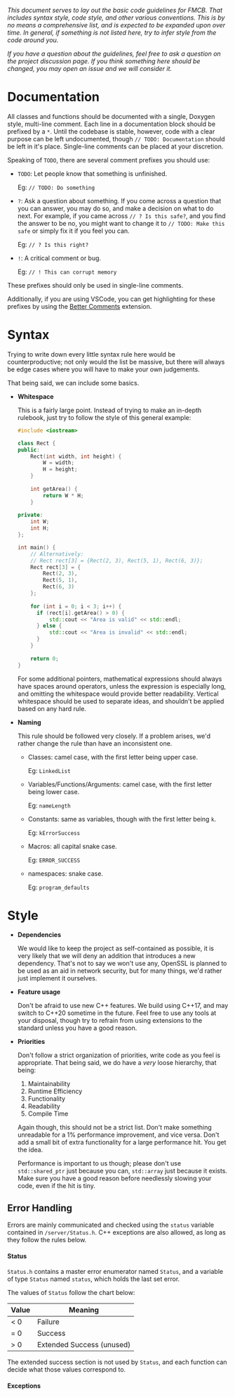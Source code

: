 *This document serves to lay out the basic code guidelines for FMCB. That includes syntax style, code style, and other various conventions. This is by no means a comprehensive list, and is expected to be expanded upon over time. In general, if something is not listed here, try to infer style from the code around you.*

*If you have a question about the guidelines, feel free to ask a question on the project discussion page. If you think something here should be changed, you may open an issue and we will consider it.*

# Documentation

All classes and functions should be documented with a single, Doxygen style, multi-line comment. Each line in a documentation block should be prefixed by a `*`. Until the codebase is stable, however, code with a clear purpose can be left undocumented, though `// TODO: Documentation` should be left in it's place. Single-line comments can be placed at your discretion.

Speaking of `TODO`, there are several comment prefixes you should use:

- `TODO`: Let people know that something is unfinished.

  Eg: `// TODO: Do something`

- `?`: Ask a question about something. If you come across a question that you can answer, you may do so, and make a decision on what to do next. For example, if you came across `// ? Is this safe?`, and you find the answer to be no, you might want to change it to `// TODO: Make this safe` or simply fix it if you feel you can.

  Eg: `// ? Is this right?`

- `!`: A critical comment or bug.

  Eg: `// ! This can corrupt memory`

These prefixes should only be used in single-line comments.

Additionally, if you are using VSCode, you can get highlighting for these prefixes by using the [Better Comments](https://marketplace.visualstudio.com/items?itemName=aaron-bond.better-comments) extension.

# Syntax

Trying to write down every little syntax rule here would be counterproductive; not only would the list be massive, but there will always be edge cases where you will have to make your own judgements.

That being said, we can include some basics.

- **Whitespace**

  This is a fairly large point. Instead of trying to make an in-depth rulebook, just try to follow the style of this general example:

  ```c++
  #include <iostream>
  
  class Rect {
  public:
      Rect(int width, int height) {
          W = width;
          H = height;
      }
      
      int getArea() {
          return W * H;
      }
      
  private:
      int W;
      int H;
  };
  
  int main() {
      // Alternatively:
      // Rect rect[3] = {Rect(2, 3), Rect(5, 1), Rect(6, 3)};
      Rect rect[3] = {
          Rect(2, 3),
          Rect(5, 1),
          Rect(6, 3)
      };
      
      for (int i = 0; i < 3; i++) {
      	if (rect[i].getArea() > 0) {
  			std::cout << "Area is valid" << std::endl;
      	} else {
          	std::cout << "Area is invalid" << std::endl;
      	}
      }
      
      return 0;
  }
  ```

  For some additional pointers, mathematical expressions should always have spaces around operators, unless the expression is especially long, and omitting the whitespace would provide better readability. Vertical whitespace should be used to separate ideas, and shouldn't be applied based on any hard rule.

- **Naming**

  This rule should be followed very closely. If a problem arises, we'd rather change the rule than have an inconsistent one.

  - Classes: camel case, with the first letter being upper case.

    Eg: `LinkedList`

  - Variables/Functions/Arguments: camel case, with the first letter being lower case.

    Eg: `nameLength`

  - Constants: same as variables, though with the first letter being `k`.

    Eg: `kErrorSuccess`

  - Macros: all capital snake case.

    Eg: `ERROR_SUCCESS`

  - namespaces: snake case.

    Eg: `program_defaults`

  

# Style

- **Dependencies**

  We would like to keep the project as self-contained as possible, it is very likely that we will deny an addition that introduces a new dependency. That's not to say we won't use any, OpenSSL is planned to be used as an aid in network security, but for many things, we'd rather just implement it ourselves.

- **Feature usage**

  Don't be afraid to use new C++ features. We build using C++17, and may switch to C++20 sometime in the future. Feel free to use any tools at your disposal, though try to refrain from using extensions to the standard unless you have a good reason.

- **Priorities**

  Don't follow a strict organization of priorities, write code as you feel is appropriate. That being said, we do have a *very* loose hierarchy, that being:

  1. Maintainability
  2. Runtime Efficiency
  3. Functionality
  4. Readability
  5. Compile Time

  Again though, this should not be a strict list. Don't make something unreadable for a 1% performance improvement, and vice versa. Don't add a small bit of extra functionality for a large performance hit. You get the idea.

  Performance is important to us though; please don't use `std::shared_ptr` just because you can, `std::array` just because it exists. Make sure you have a good reason before needlessly slowing your code, even if the hit is tiny.

## Error Handling

Errors are mainly communicated and checked using the  `status` variable contained in `/server/Status.h`. C++ exceptions are also allowed, as long as they follow the rules below.

#### Status

`Status.h` contains a master error enumerator named `Status`, and a variable of type `Status` named `status`, which holds the last set error.

The values of `Status` follow the chart below:

| Value | Meaning                   |
| ----- | ------------------------- |
| < 0   | Failure                   |
| = 0   | Success                   |
| > 0   | Extended Success (unused) |

The extended success section is not used by `Status`, and each function can decide what those values correspond to.

#### Exceptions

